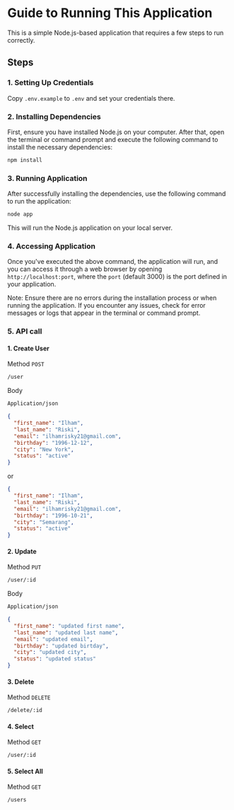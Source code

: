 # Guide to Running This Application

This is a simple Node.js-based application that requires a few steps to run correctly.

## Steps

### 1. Setting Up Credentials

Copy ```.env.example``` to ```.env``` and set your credentials there.

### 2. Installing Dependencies

First, ensure you have installed Node.js on your computer. After that, open the terminal or command prompt and execute the following command to install the necessary dependencies:
   ```bash
   npm install
   ```

### 3. Running Application

After successfully installing the dependencies, use the following command to run the application:
   ```bash
   node app
   ```
This will run the Node.js application on your local server.

### 4. Accessing Application

Once you've executed the above command, the application will run, and you can access it through a web browser by opening `http://localhost:port`, where the `port` (default 3000) is the port defined in your application.

Note: Ensure there are no errors during the installation process or when running the application. If you encounter any issues, check for error messages or logs that appear in the terminal or command prompt.

### 5. API call

#### 1. Create User
Method `POST` 
```bash
/user
```

Body 
```bash
Application/json
```
```json
{
  "first_name": "Ilham",
  "last_name": "Riski",
  "email": "ilhamrisky21@gmail.com",
  "birthday": "1996-12-12",
  "city": "New York",
  "status": "active"
}
```
or
```json
{
  "first_name": "Ilham",
  "last_name": "Riski",
  "email": "ilhamrisky21@gmail.com",
  "birthday": "1996-10-21",
  "city": "Semarang",
  "status": "active"
}
```
#### 2. Update
Method `PUT`
```bash
/user/:id
```

Body 
```bash
Application/json
```
```json
{
  "first_name": "updated first name",
  "last_name": "updated last name",
  "email": "updated email",
  "birthday": "updated birtday",
  "city": "updated city",
  "status": "updated status"
}
```
#### 3. Delete
Method `DELETE`
```bash
/delete/:id
```
#### 4. Select
Method `GET`
```bash
/user/:id
```
#### 5. Select All
Method `GET`
```bash
/users
```